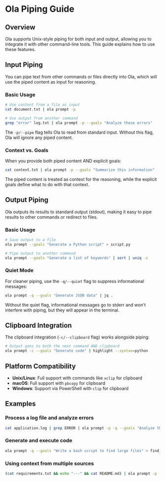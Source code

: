 # Ola Piping Guide

## Overview

Ola supports Unix-style piping for both input and output, allowing you to integrate it with other command-line tools. This guide explains how to use these features.

## Input Piping

You can pipe text from other commands or files directly into Ola, which will use the piped content as input for reasoning.

### Basic Usage

```bash
# Use content from a file as input
cat document.txt | ola prompt -p

# Use output from another command
grep "error" log.txt | ola prompt -p --goals "Analyze these errors"
```

The `-p/--pipe` flag tells Ola to read from standard input. Without this flag, Ola will ignore any piped content.

### Context vs. Goals

When you provide both piped content AND explicit goals:

```bash
cat context.txt | ola prompt -p --goals "Summarize this information"
```

The piped content is treated as context for the reasoning, while the explicit goals define what to do with that context.

## Output Piping

Ola outputs its results to standard output (stdout), making it easy to pipe results to other commands or redirect to files.

### Basic Usage

```bash
# Save output to a file
ola prompt --goals "Generate a Python script" > script.py

# Pipe output to another command
ola prompt --goals "Generate a list of keywords" | sort | uniq -c
```

### Quiet Mode

For cleaner piping, use the `-q/--quiet` flag to suppress informational messages:

```bash
ola prompt -q --goals "Generate JSON data" | jq .
```

Without the quiet flag, informational messages go to stderr and won't interfere with piping, but they will appear in the terminal.

## Clipboard Integration

The clipboard integration (`-c/--clipboard` flag) works alongside piping:

```bash
# Output goes to both the next command AND clipboard
ola prompt -c --goals "Generate code" | highlight --syntax=python
```

## Platform Compatibility

- **Unix/Linux**: Full support with commands like `xclip` for clipboard
- **macOS**: Full support with `pbcopy` for clipboard
- **Windows**: Support via PowerShell with `clip` for clipboard

## Examples

### Process a log file and analyze errors

```bash
cat application.log | grep ERROR | ola prompt -p -q --goals "Analyze these errors and suggest fixes" > error_analysis.txt
```

### Generate and execute code

```bash
ola prompt -q --goals "Write a bash script to find large files" > find_large_files.sh && chmod +x find_large_files.sh && ./find_large_files.sh
```

### Using context from multiple sources

```bash
(cat requirements.txt && echo "---" && cat README.md) | ola prompt -p --goals "Plan the development roadmap based on requirements and README"
```